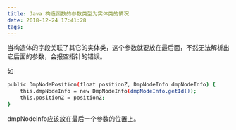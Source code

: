 ```yaml
---
title: Java 构造函数的参数类型为实体类的情况
date: 2018-12-24 17:41:28
tags:
---
```


当构造体的字段关联了其它的实体类，这个参数就要放在最后面，不然无法解析出它后面的参数，会报空指针的错误。

如
``` bash
public DmpNodePosition(float positionZ, DmpNodeInfo dmpNodeInfo) {
    this.dmpNodeInfo = new DmpNodeInfo(dmpNodeInfo.getId());
    this.positionZ = positionZ;
}

```

dmpNodeInfo应该放在最后一个参数的位置上。 